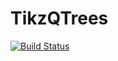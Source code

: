 # TikzQTrees

[![Build Status](https://travis-ci.org/rcnlee/TikzQTrees.jl.svg?branch=master)](https://travis-ci.org/rcnlee/TikzQTrees.jl)
